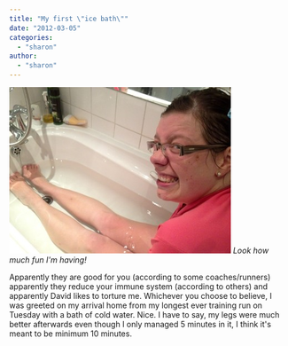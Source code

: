 ```yaml
---
title: "My first \"ice bath\""
date: "2012-03-05"
categories: 
  - "sharon"
author: 
  - "sharon"
---
```


![Look how much fun I'm having!](/images/2012/20120228-icebath-400x300.jpg)
*Look how much fun I'm having!*

Apparently they are good for you (according to some coaches/runners) apparently they reduce your immune system (according to others) and apparently David likes to torture me. Whichever you choose to believe, I was greeted on my arrival home from my longest ever training run on Tuesday with a bath of cold water. Nice. I have to say, my legs were much better afterwards even though I only managed 5 minutes in it, I think it's meant to be minimum 10 minutes.
